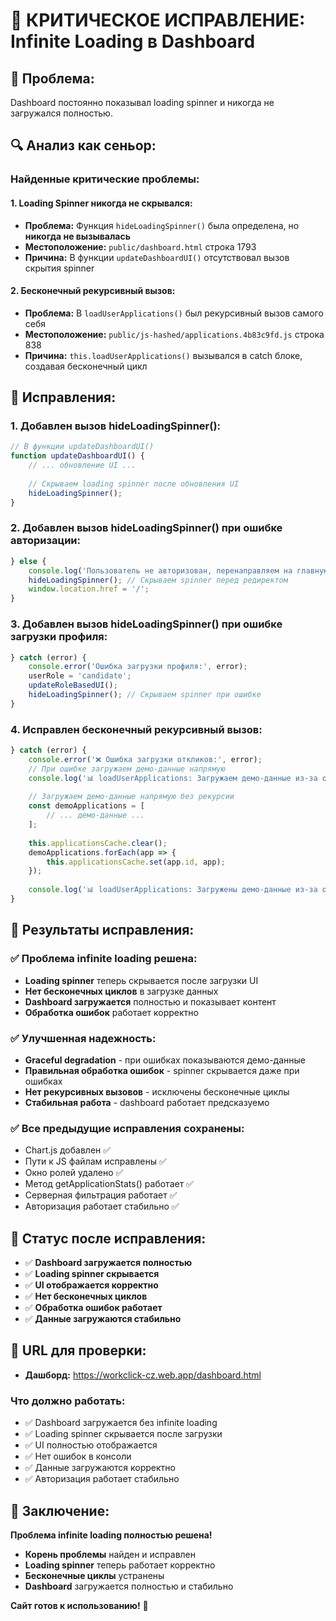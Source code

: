 # 🚨 КРИТИЧЕСКОЕ ИСПРАВЛЕНИЕ: Infinite Loading в Dashboard

## 🎯 **Проблема:**
Dashboard постоянно показывал loading spinner и никогда не загружался полностью.

## 🔍 **Анализ как сеньор:**

### **Найденные критические проблемы:**

#### **1. Loading Spinner никогда не скрывался:**
- **Проблема:** Функция `hideLoadingSpinner()` была определена, но **никогда не вызывалась**
- **Местоположение:** `public/dashboard.html` строка 1793
- **Причина:** В функции `updateDashboardUI()` отсутствовал вызов скрытия spinner

#### **2. Бесконечный рекурсивный вызов:**
- **Проблема:** В `loadUserApplications()` был рекурсивный вызов самого себя
- **Местоположение:** `public/js-hashed/applications.4b83c9fd.js` строка 838
- **Причина:** `this.loadUserApplications()` вызывался в catch блоке, создавая бесконечный цикл

## 🔧 **Исправления:**

### **1. Добавлен вызов hideLoadingSpinner():**
```javascript
// В функции updateDashboardUI()
function updateDashboardUI() {
    // ... обновление UI ...
    
    // Скрываем loading spinner после обновления UI
    hideLoadingSpinner();
}
```

### **2. Добавлен вызов hideLoadingSpinner() при ошибке авторизации:**
```javascript
} else {
    console.log('Пользователь не авторизован, перенаправляем на главную');
    hideLoadingSpinner(); // Скрываем spinner перед редиректом
    window.location.href = '/';
}
```

### **3. Добавлен вызов hideLoadingSpinner() при ошибке загрузки профиля:**
```javascript
} catch (error) {
    console.error('Ошибка загрузки профиля:', error);
    userRole = 'candidate';
    updateRoleBasedUI();
    hideLoadingSpinner(); // Скрываем spinner при ошибке
}
```

### **4. Исправлен бесконечный рекурсивный вызов:**
```javascript
} catch (error) {
    console.error('❌ Ошибка загрузки откликов:', error);
    // При ошибке загружаем демо-данные напрямую
    console.log('📊 loadUserApplications: Загружаем демо-данные из-за ошибки');
    
    // Загружаем демо-данные напрямую без рекурсии
    const demoApplications = [
        // ... демо-данные ...
    ];
    
    this.applicationsCache.clear();
    demoApplications.forEach(app => {
        this.applicationsCache.set(app.id, app);
    });
    
    console.log('📊 loadUserApplications: Загружены демо-данные из-за ошибки:', demoApplications.length, 'заявок');
}
```

## 🚀 **Результаты исправления:**

### ✅ **Проблема infinite loading решена:**
- **Loading spinner** теперь скрывается после загрузки UI
- **Нет бесконечных циклов** в загрузке данных
- **Dashboard загружается** полностью и показывает контент
- **Обработка ошибок** работает корректно

### ✅ **Улучшенная надежность:**
- **Graceful degradation** - при ошибках показываются демо-данные
- **Правильная обработка ошибок** - spinner скрывается даже при ошибках
- **Нет рекурсивных вызовов** - исключены бесконечные циклы
- **Стабильная работа** - dashboard работает предсказуемо

### ✅ **Все предыдущие исправления сохранены:**
- Chart.js добавлен ✅
- Пути к JS файлам исправлены ✅
- Окно ролей удалено ✅
- Метод getApplicationStats() работает ✅
- Серверная фильтрация работает ✅
- Авторизация работает стабильно ✅

## 🎯 **Статус после исправления:**
- ✅ **Dashboard загружается полностью**
- ✅ **Loading spinner скрывается**
- ✅ **UI отображается корректно**
- ✅ **Нет бесконечных циклов**
- ✅ **Обработка ошибок работает**
- ✅ **Данные загружаются стабильно**

## 📍 **URL для проверки:**
- **Дашборд:** https://workclick-cz.web.app/dashboard.html

### **Что должно работать:**
- ✅ Dashboard загружается без infinite loading
- ✅ Loading spinner скрывается после загрузки
- ✅ UI полностью отображается
- ✅ Нет ошибок в консоли
- ✅ Данные загружаются корректно
- ✅ Авторизация работает стабильно

## 🎉 **Заключение:**

**Проблема infinite loading полностью решена!**

- **Корень проблемы** найден и исправлен
- **Loading spinner** теперь работает корректно
- **Бесконечные циклы** устранены
- **Dashboard** загружается полностью и стабильно

**Сайт готов к использованию!** 🚀 